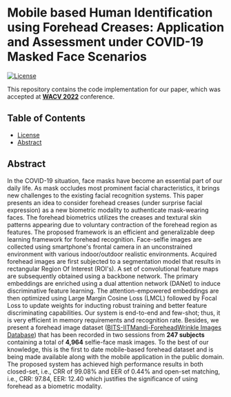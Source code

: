 # Mobile based Human Identification using Forehead Creases: Application and Assessment under COVID-19 Masked Face Scenarios

[![License](http://img.shields.io/:license-mit-blue.svg?style=flat-square)](http://badges.mit-license.org)

This repository contains the code implementation for our paper, which was accepted at **[WACV 2022](https://wacv2022.thecvf.com)** conference.

## Table of Contents
- [License](#license)
- [Abstract](#abstract)

## Abstract
In the COVID-19 situation, face masks have become an essential part of our daily life. As mask occludes most prominent facial characteristics, it brings new challenges to the existing facial recognition systems. This paper presents an idea to consider forehead creases (under surprise facial expression) as a new biometric modality to authenticate mask-wearing faces. The forehead biometrics utilizes the creases and textural skin patterns appearing due to voluntary contraction of the forehead region as features. The proposed framework is an efficient and generalizable deep learning framework for forehead recognition. Face-selfie images are collected using smartphone's frontal camera in an unconstrained environment with various indoor/outdoor realistic environments. Acquired forehead images are first subjected to a segmentation model that results in rectangular Region Of Interest (ROI's). A set of convolutional feature maps are subsequently obtained using a backbone network. The primary embeddings are enriched using a dual attention network (DANet) to induce discriminative feature learning. The attention-empowered embeddings are then optimized using Large Margin Cosine Loss (LMCL) followed by Focal Loss to update weights for inducting robust training and better feature discriminating capabilities. Our system is end-to-end and few-shot; thus, it is very efficient in memory requirements and recognition rate. Besides, we present a forehead image dataset ([BITS-IITMandi-ForeheadWrinkle Images Database](http://ktiwari.in/projects/foreheadwrinkle/)) that has been recorded in two sessions from **247 subjects** containing a total of **4,964** selfie-face mask images. To the best of our knowledge, this is the first to date mobile-based forehead dataset and is being made available along with the mobile application in the public domain. The proposed system has achieved high performance results in both closed-set, i.e., CRR of 99.08% and EER of 0.44% and open-set matching, i.e., CRR: $97.84%$, EER: $12.40%$ which justifies the significance of using forehead as a biometric modality.
